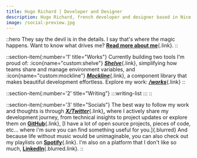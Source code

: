 ```yaml
---
title: Hugo Richard | Developer and Designer
description: Hugo Richard, french developer and designer based in Nice.
image: /social-preview.jpg
---
```


::hero
They say the devil is in the details. I say that's where the magic happens. Want to know what drives me? [**Read more about me**](/about){.link}.
::

::section-item{:number='1' title="Works"}
Currently building two tools I'm proud of: :icon{name="custom:shelve"} [_**Shelve**_](https://shelve.cloud){.link}, simplifying how teams share and manage environment variables, and :icon{name="custom:mockline"} [_**Mockline**_](https://mockline.dev){.link}, a component library that makes beautiful development effortless. Explore my work: [_**/works**_](/works){.link}
::

::section-item{:number='2' title="Writing"}
  :::writing-list
  :::
::

::section-item{:number='3' title="Socials"}
The best way to follow my work and thoughts is through [_**X/Twitter**_](https://dub.sh/hrcd-x){.link}**,** where I actively share my development journey, from technical insights to project updates or explore them on [**GitHub**](https://git.new/hugorcd){.link}, [I have a lot of open source projects, pieces of code, etc... where i'm sure you can find something useful for you.]{.blurred} And because life without music would be unimaginable, you can also check out my playlists on [**Spotify**](https://spti.fi/HugoRCD){.link}. I'm also on a platform that I don't like so much, [**LinkedIn**](https://dub.sh/hrcd-linkedin){.blurred.link}.
::
